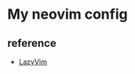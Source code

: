 # My neovim config

## reference

- [LazyVim](https://github.com/LazyVim/LazyVim?tab=readme-ov-file)
